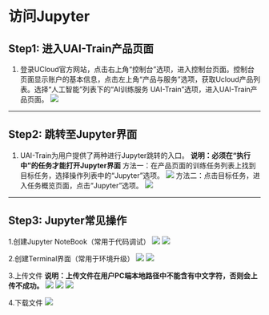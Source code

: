 

# 访问Jupyter

## Step1: 进入UAI-Train产品页面

1. 登录UCloud官方网站，点击右上角“控制台”选项，进入控制台页面。控制台页面显示账户的基本信息，点击左上角“产品与服务”选项，获取Ucloud产品列表。选择“人工智能”列表下的“AI训练服务 UAI-Train”选项，进入UAI-Train产品页面。 
![](ai/uai-train/images/set-up/ai产品.jpg)

----

## Step2: 跳转至Jupyter界面 

1. UAI-Train为用户提供了两种进行Jupyter跳转的入口。
**说明：必须在“执行中”的任务才能打开Jupyter界面** 
方法一：在产品页面的训练任务列表上找到目标任务，选择操作列表中的“Jupyter”选项。
![](ai/uai-train/images/set-up/jupyter1.png) 
方法二：点击目标任务，进入任务概览页面，点击“Jupyter”选项。 
![](ai/uai-train/images/set-up/jupyter2.png)

----

## Step3: Jupyter常见操作 

1.创建Jupyter NoteBook（常用于代码调试）
![](ai/uai-train/images/set-up/jupyter_newnotebook1.png) 
![](ai/uai-train/images/set-up/jupyter_newnotebook2.png)

2.创建Terminal界面（常用于环境升级）
![](ai/uai-train/images/set-up/jupyter_newterminal1.png) 
![](ai/uai-train/images/set-up/jupyter_newterminal2.png)

3.上传文件 
**说明：上传文件在用户PC端本地路径中不能含有中文字符，否则会上传不成功。**
![](ai/uai-train/images/set-up/jupyter_upload1.png) 
![](ai/uai-train/images/set-up/jupyter_upload2.png) 
![](ai/uai-train/images/set-up/jupyter_upload3.png)

4.下载文件
![](ai/uai-train/images/set-up/jupyter_download.png) 

